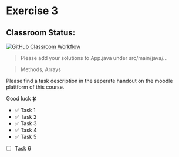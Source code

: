 # Exercise 3

## Classroom Status:
[![GitHub Classroom Workflow](https://github.com/FH-Campus-Wien/prog-exercise-3-michael-mezgo/actions/workflows/classroom.yml/badge.svg)](https://github.com/FH-Campus-Wien/prog-exercise-3-michael-mezgo/actions/workflows/classroom.yml)

> Please add your solutions to App.java under src/main/java/...

> Methods, Arrays

Please find a task description in the seperate handout on the moodle plattform of this course.

Good luck :four_leaf_clover:
- :white_check_mark: Task 1
- :white_check_mark: Task 2
- :white_check_mark: Task 3
- :white_check_mark: Task 4
- :white_check_mark: Task 5
- [ ] Task 6
